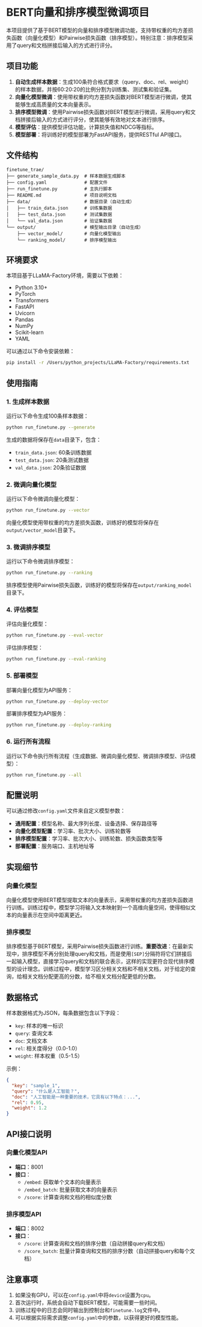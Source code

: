 # BERT向量和排序模型微调项目

本项目提供了基于BERT模型的向量和排序模型微调功能，支持带权重的均方差损失函数（向量化模型）和Pairwise损失函数（排序模型）。特别注意：排序模型采用了query和文档拼接后输入的方式进行评分。

## 项目功能

1. **自动生成样本数据**：生成100条符合格式要求（query、doc、rel、weight）的样本数据，并按60:20:20的比例分割为训练集、测试集和验证集。
2. **向量化模型微调**：使用带权重的均方差损失函数对BERT模型进行微调，使其能够生成高质量的文本向量表示。
3. **排序模型微调**：使用Pairwise损失函数对BERT模型进行微调，采用query和文档拼接后输入的方式进行评分，使其能够有效地对文本进行排序。
4. **模型评估**：提供模型评估功能，计算损失值和NDCG等指标。
5. **模型部署**：将训练好的模型部署为FastAPI服务，提供RESTful API接口。

## 文件结构

```
finetune_trae/
├── generate_sample_data.py  # 样本数据生成脚本
├── config.yaml              # 配置文件
├── run_finetune.py          # 主执行脚本
├── README.md                # 项目说明文档
├── data/                    # 数据目录（自动生成）
│   ├── train_data.json      # 训练集数据
│   ├── test_data.json       # 测试集数据
│   └── val_data.json        # 验证集数据
└── output/                  # 模型输出目录（自动生成）
    ├── vector_model/        # 向量化模型输出
    └── ranking_model/       # 排序模型输出
```

## 环境要求

本项目基于LLaMA-Factory环境，需要以下依赖：

- Python 3.10+
- PyTorch
- Transformers
- FastAPI
- Uvicorn
- Pandas
- NumPy
- Scikit-learn
- YAML

可以通过以下命令安装依赖：

```bash
pip install -r /Users/python_projects/LLaMA-Factory/requirements.txt
```

## 使用指南

### 1. 生成样本数据

运行以下命令生成100条样本数据：

```bash
python run_finetune.py --generate
```

生成的数据将保存在`data`目录下，包含：
- `train_data.json`: 60条训练数据
- `test_data.json`: 20条测试数据
- `val_data.json`: 20条验证数据

### 2. 微调向量化模型

运行以下命令微调向量化模型：

```bash
python run_finetune.py --vector
```

向量化模型使用带权重的均方差损失函数，训练好的模型将保存在`output/vector_model`目录下。

### 3. 微调排序模型

运行以下命令微调排序模型：

```bash
python run_finetune.py --ranking
```

排序模型使用Pairwise损失函数，训练好的模型将保存在`output/ranking_model`目录下。

### 4. 评估模型

评估向量化模型：

```bash
python run_finetune.py --eval-vector
```

评估排序模型：

```bash
python run_finetune.py --eval-ranking
```

### 5. 部署模型

部署向量化模型为API服务：

```bash
python run_finetune.py --deploy-vector
```

部署排序模型为API服务：

```bash
python run_finetune.py --deploy-ranking
```

### 6. 运行所有流程

运行以下命令执行所有流程（生成数据、微调向量化模型、微调排序模型、评估模型）：

```bash
python run_finetune.py --all
```

## 配置说明

可以通过修改`config.yaml`文件来自定义模型参数：

- **通用配置**：模型名称、最大序列长度、设备选择、保存路径等
- **向量化模型配置**：学习率、批次大小、训练轮数等
- **排序模型配置**：学习率、批次大小、训练轮数、损失函数类型等
- **部署配置**：服务端口、主机地址等

## 实现细节

### 向量化模型

向量化模型使用BERT模型提取文本的向量表示，采用带权重的均方差损失函数进行训练。训练过程中，模型学习将输入文本映射到一个高维向量空间，使得相似文本的向量表示在空间中距离更近。

### 排序模型

排序模型基于BERT模型，采用Pairwise损失函数进行训练。**重要改进**：在最新实现中，排序模型不再分别处理query和文档，而是使用`[SEP]`分隔符将它们拼接后一起输入模型，直接学习query和文档的联合表示，这样的实现更符合现代排序模型的设计理念。训练过程中，模型学习区分相关文档和不相关文档，对于给定的查询，给相关文档分配更高的分数，给不相关文档分配更低的分数。

## 数据格式

样本数据格式为JSON，每条数据包含以下字段：

- `key`: 样本的唯一标识
- `query`: 查询文本
- `doc`: 文档文本
- `rel`: 相关度得分（0.0-1.0）
- `weight`: 样本权重（0.5-1.5）

示例：

```json
{
  "key": "sample_1",
  "query": "什么是人工智能？",
  "doc": "人工智能是一种重要的技术，它具有以下特点：...",
  "rel": 0.95,
  "weight": 1.2
}
```

## API接口说明

### 向量化模型API

- **端口**：8001
- **接口**：
  - `/embed`: 获取单个文本的向量表示
  - `/embed_batch`: 批量获取文本的向量表示
  - `/score`: 计算查询和文档的相似度分数

### 排序模型API

- **端口**：8002
- **接口**：
  - `/score`: 计算查询和文档的排序分数（自动拼接query和文档）
  - `/score_batch`: 批量计算查询和文档的排序分数（自动拼接query和每个文档）

## 注意事项

1. 如果没有GPU，可以在`config.yaml`中将`device`设置为`cpu`。
2. 首次运行时，系统会自动下载BERT模型，可能需要一些时间。
3. 训练过程中的日志会同时输出到控制台和`finetune.log`文件中。
4. 可以根据实际需求调整`config.yaml`中的参数，以获得更好的模型性能。